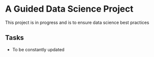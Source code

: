 # A Guided Data Science Project
This project is in progress and is to ensure data science best practices

## Tasks
* To be constantly updated
